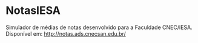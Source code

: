 # NotasIESA
Simulador de médias de notas desenvolvido para a Faculdade CNEC/IESA. <br>
Disponível em: http://notas.ads.cnecsan.edu.br/
